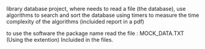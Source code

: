 library database project, where needs to read a file (the database), use algorithms to search and sort the database
using timers to measure the time complexity of the algorithms (incluided report in a pdf)

  to use the software the package name read the file : MOCK_DATA.TXT (Using the extention) 
  Incluided in the files.


